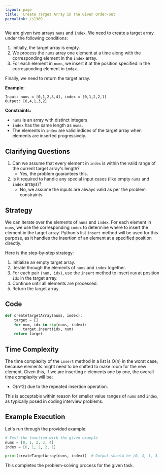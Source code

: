 ```yaml
---
layout: page
title:  Create Target Array in the Given Order-out
permalink: /s1389
---
```


We are given two arrays `nums` and `index`. We need to create a target array under the following conditions:

1. Initially, the target array is empty.
2. We process the `nums` array one element at a time along with the corresponding element in the `index` array.
3. For each element in `nums`, we insert it at the position specified in the corresponding element in `index`.

Finally, we need to return the target array.

**Example:**

```
Input: nums = [0,1,2,3,4], index = [0,1,2,2,1]
Output: [0,4,1,3,2]
```

**Constraints:**

- `nums` is an array with distinct integers.
- `index` has the same length as `nums`.
- The elements in `index` are valid indices of the target array when elements are inserted progressively.

## Clarifying Questions

1. Can we assume that every element in `index` is within the valid range of the current target array's length?
    - Yes, the problem guarantees this.
2. Is it required to handle any special input cases (like empty `nums` and `index` arrays)?
    - No, we assume the inputs are always valid as per the problem constraints.

## Strategy

We can iterate over the elements of `nums` and `index`. For each element in `nums`, we use the corresponding `index` to determine where to insert the element in the target array. Python's list `insert` method will be used for this purpose, as it handles the insertion of an element at a specified position directly.

Here is the step-by-step strategy:
1. Initialize an empty target array.
2. Iterate through the elements of `nums` and `index` together.
3. For each pair `(num, idx)`, use the `insert` method to insert `num` at position `idx` in the target array.
4. Continue until all elements are processed.
5. Return the target array.

## Code

```python
def createTargetArray(nums, index):
    target = []
    for num, idx in zip(nums, index):
        target.insert(idx, num)
    return target
```

## Time Complexity

The time complexity of the `insert` method in a list is O(n) in the worst case, because elements might need to be shifted to make room for the new element. Given this, if we are inserting `n` elements one by one, the overall time complexity will be:

- O(n^2) due to the repeated insertion operation.

This is acceptable within reason for smaller value ranges of `nums` and `index`, as typically posed in coding interview problems.

## Example Execution

Let's run through the provided example:

```python
# Test the function with the given example
nums = [0, 1, 2, 3, 4]
index = [0, 1, 2, 2, 1]

print(createTargetArray(nums, index))  # Output should be [0, 4, 1, 3, 2]
```

This completes the problem-solving process for the given task.